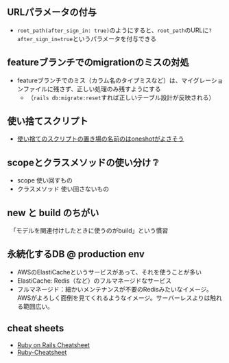 ## URLパラメータの付与
- `root_path(after_sign_in: true)`のようにすると、`root_path`のURLに`?after_sign_in=true`というパラメータを付与できる

## featureブランチでのmigrationのミスの対処
- featureブランチでのミス（カラム名のタイプミスなど）は、マイグレーションファイルに残さず、正しい処理のみ残すようにする
  - （`rails db:migrate:reset`すれば正しいテーブル設計が反映される）

## 使い捨てスクリプト
- [使い捨てのスクリプトの置き場の名前のはoneshotがよさそう](https://shinkufencer.hateblo.jp/entry/2019/08/19/000000)


## scopeとクラスメソッドの使い分け ❔
- scope 使い回すもの
- クラスメソッド 使い回さないもの


## new と build のちがい
　「モデルを関連付けしたときに使うのがbuild」という慣習

## 永続化するDB @ production env
- AWSのElastiCacheというサービスがあって、それを使うことが多い
- ElastiCache: Redis（など）のフルマネージドなサービス
- フルマネージド：細かいメンテナンスが不要のRedisみたいなイメージ。AWSがよろしく面倒を見てくれるようなイメージ。サーバーレスよりは触れる範囲広い。

## cheat sheets
- [Ruby on Rails Cheatsheet](https://gist.github.com/mdang/95b4f54cadf12e7e0415)
- [Ruby-Cheatsheet](https://github.com/lifeparticle/Ruby-Cheatsheet)
